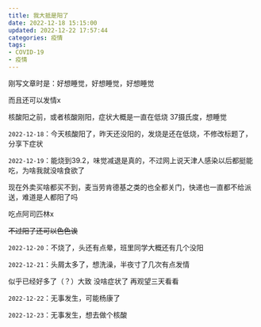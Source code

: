 ```yaml
---
title: 我大抵是阳了
date: 2022-12-18 15:15:00
updated: 2022-12-22 17:57:44
categories: 疫情
tags:
- COVID-19
- 疫情
---
```

刚写文章时是：好想睡觉，好想睡觉，好想睡觉  

而且还可以发情x
<!-- more -->

核酸阳之前，或者核酸刚阳，症状大概是一直在低烧 37摄氏度，想睡觉  

``2022-12-18``：今天核酸阳了，昨天还没阳的，发烧是还在低烧，不修改标题了，分享下症状  

``2022-12-19``：能烧到39.2，味觉减退是真的，不过网上说天津人感染以后都挺能吃，为啥我就没啥食欲了  

现在外卖买啥都买不到，麦当劳肯德基之类的也全都关门，快递也一直都不给派送，难道是人都阳了吗  

吃点阿司匹林x  

~~不过阳了还可以色色诶~~  

``2022-12-20``：不烧了，头还有点晕，班里同学大概还有几个没阳  

``2022-12-21``：头屑太多了，想洗澡，半夜寸了几次有点发情  

似乎已经好多了（？）大致 没啥症状了 再观望三天看看  

``2022-12-22``：无事发生，可能杨康了  

``2022-12-23``：无事发生，想去做个核酸  
